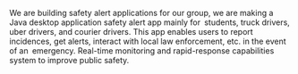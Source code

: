 We are building safety alert applications for our group, we are making a Java desktop application safety alert app mainly for students, truck drivers, uber drivers, and courier drivers. This app enables users to report incidences, get alerts, interact with local law enforcement, etc. in the event of an emergency. Real-time monitoring and rapid-response capabilities system to improve public safety.
